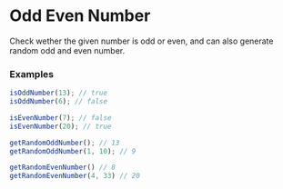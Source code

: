 # Odd Even Number

Check wether the given number is odd or even, and can also generate random odd and even number.

### Examples

```typescript
isOddNumber(13); // true
isOddNumber(6); // false

isEvenNumber(7); // false
isEvenNumber(20); // true

getRandomOddNumber(); // 13
getRandomOddNumber(1, 10); // 9

getRandomEvenNumber() // 8
getRandomEvenNumber(4, 33) // 20
```